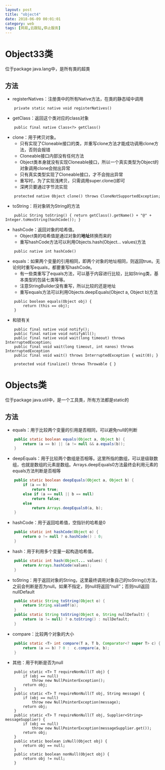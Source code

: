 ```yaml
---
layout: post
title: "object4"
date: 2018-06-09 00:01:01
category: web
tags: [网易,云跟贴,停止服务]
---
```

# Object33类
位于package java.lang中，是所有类的超类

<!-- more -->

## 方法

- registerNatives：注册类中的所有Native方法，在类的静态域中调用
```
	private static native void registerNatives()
``` 
- getClass：返回这个类对应的class对象
```
	public final native Class<?> getClass()
```
- clone：用于拷贝对象。
  - 只有实现了Cloneable接口的类，并重写clone方法才能成功调用clone方法，否则会报错
  - Cloneable接口内部没有任何方法
  - Object类本身就没有实现Cloneable接口，所以一个真实类型为Object的对象调用clone会抛出异常
  - 只有真实类型实现了Cloneable接口，才不会抛出异常
  - 重写时，为了实现浅拷贝，只需调用super.clone()即可
  - 深拷贝要通过字节流实现
```
	protected native Object clone() throws CloneNotSupportedException;
```
- toString：将对象转为String的方法
```
	public String toString() { return getClass().getName() + "@" + Integer.toHexString(hashCode()); }
```
- hashCode：返回对象的哈希值。
  - Object类的哈希值是通过对象的**地址**转换而来的
  - 重写hashCode方法可以利用Objects.hash(Object... values)方法
```
	public native int hashCode()
```
- equals：如果两个变量的引用相同，即两个对象的地址相同，则返回true。无论何时重写equals，都要重写hashCode。
  - 有一些类重写了equals方法，可以基于内容进行比较，比如String类，基本类型的包装七类等等。
  - 注意StringBuilder没有重写，所以比较的还是地址
  - 重写equals方法可以利用Objects.deepEquals(Object a, Object b)方法
```
	public boolean equals(Object obj) {
		return (this == obj);
	}
```

- 和锁有关
```
	public final native void notify();
	public final native void notifyAll();
	public final native void wait(long timeout) throws InterruptedException;
	public final void wait(long timeout, int nanos) throws InterruptedException
	public final void wait() throws InterruptedException { wait(0); }
```

```
	protected void finalize() throws Throwable { }
```

# Objects类
位于package java.util中，是一个工具类，所有方法都是static的

## 方法

- equals：用于比较两个变量的引用是否相同，可以避免null的判断
```java
    public static boolean equals(Object a, Object b) {
        return (a == b) || (a != null && a.equals(b));
    } 
```
- deepEquals：用于比较两个数组是否相等。这里所指的数组，可以是级联数组，也就是数组的元素是数组。Arrays.deepEquals0方法最终会利用元素的equals方法判断是否相等
```java
    public static boolean deepEquals(Object a, Object b) {
        if (a == b)
            return true;
        else if (a == null || b == null)
            return false;
        else
            return Arrays.deepEquals0(a, b);
    }
```
- hashCode：用于返回哈希值，空指针的哈希是0
```java
    public static int hashCode(Object o) {
        return o != null ? o.hashCode() : 0;
    }
```
- hash：用于利用多个变量一起构造哈希值，
```java
    public static int hash(Object... values) {
        return Arrays.hashCode(values);
    }
```
- toString：用于返回对象的String，这里最终调用对象自己的toString()方法，之前会判断是否为null。如果不指定，则null将返回“null”；否则null返回nullDefault
```java
    public static String toString(Object o) {
        return String.valueOf(o);
    }
    public static String toString(Object o, String nullDefault) {
        return (o != null) ? o.toString() : nullDefault;
    }
```
- compare：比较两个对象的大小
```java
    public static <T> int compare(T a, T b, Comparator<? super T> c) {
        return (a == b) ? 0 :  c.compare(a, b);
    }
```
- 其他：用于判断是否为null
```
	public static <T> T requireNonNull(T obj) {
        if (obj == null)
            throw new NullPointerException();
        return obj;
    }
    public static <T> T requireNonNull(T obj, String message) {
        if (obj == null)
            throw new NullPointerException(message);
        return obj;
    }
    public static <T> T requireNonNull(T obj, Supplier<String> messageSupplier) {
        if (obj == null)
            throw new NullPointerException(messageSupplier.get());
        return obj;
    }
    public static boolean isNull(Object obj) {
        return obj == null;
    }
    public static boolean nonNull(Object obj) {
        return obj != null;
    }

```
